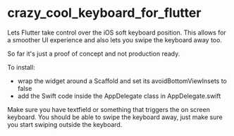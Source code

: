 # crazy_cool_keyboard_for_flutter
Lets Flutter take control over the iOS soft keyboard position. This allows for a smoother UI experience and also lets you swipe the keyboard away too.

So far it's just a proof of concept and not production ready.

To install:
- wrap the widget around a Scaffold and set its avoidBottomViewInsets to false
- add the Swift code inside the AppDelegate class in AppDelegate.swift

Make sure you have textfield or something that triggers the on screen keyboard. You should be able to swipe the keyboard away, just make sure you start swiping outside the keyboard.
